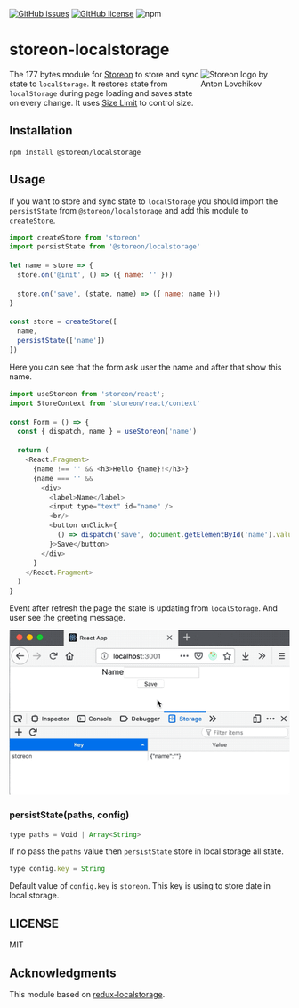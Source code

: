 [![GitHub issues](https://img.shields.io/github/issues/storeon/localstorage.svg)](https://github.com/storeon/localstorage/issues)
[![GitHub license](https://img.shields.io/github/license/storeon/localstorage.svg)](https://github.com/storeon/localstorage/blob/master/LICENSE)
![npm](https://img.shields.io/npm/v/@storeon/localstorage.svg)

# storeon-localstorage

<img src="https://storeon.github.io/storeon/logo.svg" align="right"
     alt="Storeon logo by Anton Lovchikov" width="160" height="142">

The 177 bytes module for [Storeon] to store and sync state to `localStorage`. It restores state from `localStorage` during page loading and saves state on every change.
It uses [Size Limit] to control size.

[Size Limit]: https://github.com/ai/size-limit
[Storeon]: https://github.com/storeon/storeon

## Installation

```
npm install @storeon/localstorage
```

## Usage

If you want to store and sync state to `localStorage` you should import the `persistState` from `@storeon/localstorage` and add this module to `createStore`.

```js
import createStore from 'storeon'
import persistState from '@storeon/localstorage'

let name = store => {
  store.on('@init', () => ({ name: '' }))

  store.on('save', (state, name) => ({ name: name }))
}

const store = createStore([
  name,
  persistState(['name'])
])
```

Here you can see that the form ask user the name and after that show this name.

```js
import useStoreon from 'storeon/react';
import StoreContext from 'storeon/react/context'

const Form = () => {
  const { dispatch, name } = useStoreon('name')
  
  return (
    <React.Fragment>
      {name !== '' && <h3>Hello {name}!</h3>}
      {name === '' &&
        <div>
          <label>Name</label>
          <input type="text" id="name" />
          <br/>
          <button onClick={
            () => dispatch('save', document.getElementById('name').value)
          }>Save</button>
        </div>
      }
    </React.Fragment>
  )
}
```

Event after refresh the page the state is updating from `localStorage`. And user see the greeting message.

![Example of store state to local storage](example.gif)

### persistState(paths, config)

```js
type paths = Void | Array<String>
```

If no pass the `paths` value then `persistState` store in local storage all state.

```js
type config.key = String
```

Default value of `config.key` is `storeon`. This key is using to store date in local storage.

## LICENSE

MIT

## Acknowledgments

This module based on [redux-localstorage](https://github.com/elgerlambert/redux-localstorage).
